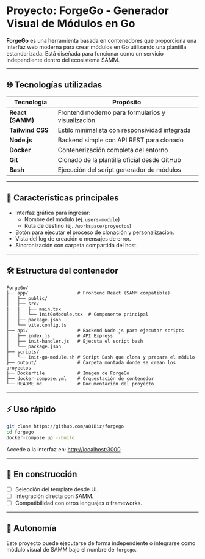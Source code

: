 # Proyecto: ForgeGo - Generador Visual de Módulos en Go

**ForgeGo** es una herramienta basada en contenedores que proporciona una interfaz web moderna para crear módulos en Go utilizando una plantilla estandarizada. Está diseñada para funcionar como un servicio independiente dentro del ecosistema SAMM.

---

## 🌐 Tecnologías utilizadas

| Tecnología       | Propósito                                       |
|------------------|-------------------------------------------------|
| **React (SAMM)** | Frontend moderno para formularios y visualización |
| **Tailwind CSS** | Estilo minimalista con responsividad integrada   |
| **Node.js**      | Backend simple con API REST para clonado         |
| **Docker**       | Contenerización completa del entorno              |
| **Git**          | Clonado de la plantilla oficial desde GitHub     |
| **Bash**         | Ejecución del script generador de módulos         |

---

## 🚀 Características principales

- Interfaz gráfica para ingresar:
  - Nombre del módulo (ej. `users-module`)
  - Ruta de destino (ej. `/workspace/proyectos`)
- Botón para ejecutar el proceso de clonación y personalización.
- Vista del log de creación o mensajes de error.
- Sincronización con carpeta compartida del host.

---

## 🛠️ Estructura del contenedor

```
ForgeGo/
├── app/                  # Frontend React (SAMM compatible)
│   ├── public/
│   ├── src/
|   |   ├── main.tsx
│   │   └── InitGoModule.tsx  # Componente principal
│   ├── package.json
│   └── vite.config.ts
├── api/                  # Backend Node.js para ejecutar scripts
│   ├── index.js          # API Express
│   ├── init-handler.js   # Ejecuta el script bash
│   └── package.json
├── scripts/
│   └── init-go-module.sh # Script Bash que clona y prepara el módulo
├── output/               # Carpeta montada donde se crean los proyectos
├── Dockerfile            # Imagen de ForgeGo
├── docker-compose.yml    # Orquestación de contenedor
└── README.md             # Documentación del proyecto

```

---

## ⚡ Uso rápido

```bash
git clone https://github.com/a81Biz/forgego
cd forgego
docker-compose up --build
```

Accede a la interfaz en: [http://localhost:3000](http://localhost:3000)

---

## 🚧 En construcción
- [ ] Selección del template desde UI.
- [ ] Integración directa con SAMM.
- [ ] Compatibilidad con otros lenguajes o frameworks.

---

## 💪 Autonomía
Este proyecto puede ejecutarse de forma independiente o integrarse como módulo visual de SAMM bajo el nombre de `forgego`.